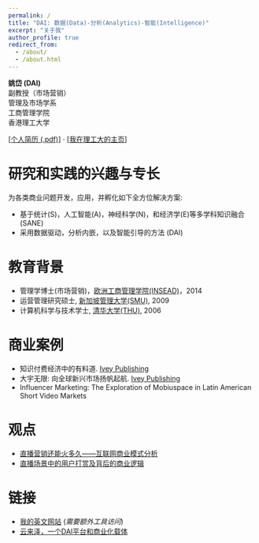 ```yaml
---
permalink: /
title: "DAI: 数据(Data)-分析(Analytics)-智能(Intelligence)"
excerpt: "关于我"
author_profile: true
redirect_from: 
  - /about/
  - /about.html
---
```


**姚岱 (DAI)**  
副教授（市场营销）  
管理及市场学系  
工商管理学院  
香港理工大学

[<a href="files/dai_cv.pdf" target="_blank">个人简历 (.pdf)</a>] $\cdot$ [<a href="https://mm.polyu.edu.hk/people/academic-staff/dr-dai-yao/" target="_blank">我在理工大的主页</a>]

研究和实践的兴趣与专长
======
为各类商业问题开发，应用，并孵化如下全方位解决方案:
* 基于统计(S)，人工智能(A)，神经科学(N)，和经济学(E)等多学科知识融合 (SANE)
* 采用数据驱动，分析内嵌，以及智能引导的方法 (DAI)


教育背景
======
* 管理学博士(市场营销)，<a href="https://www.insead.edu/" target="_blank">欧洲工商管理学院(INSEAD)</a>，2014
* 运营管理研究硕士, <a href="https://business.smu.edu.sg/" target="_blank">新加坡管理大学(SMU)</a>, 2009
* 计算机科学与技术学士, <a href="https://www.cs.tsinghua.edu.cn/" target="_blank">清华大学(THU)</a>, 2006


商业案例
======
* 知识付费经济中的有料道. <a href="https://www.iveypublishing.ca/s/product/youliaodao-in-the-era-of-knowledge-economy-go-big-or-go-home/01t5c00000Cwqp6AAB" target="_blank">Ivey Publishing</a>
* 大宇无限: 向全球新兴市场扬帆起航. <a href="https://www.iveypublishing.ca/s/product/mobiuspace-venturing-into-emerging-markets/01t5c00000CwqpTAAR" target="_blank">Ivey Publishing</a>
* Influencer Marketing: The Exploration of Mobiuspace in Latin American Short Video Markets


观点
======
* <a href="https://mp.weixin.qq.com/s/m7eWfp0U84S7CZg1QazknA" target="_blank">直播营销还能火多久——互联网商业模式分析</a>
* <a href="https://mp.weixin.qq.com/s/CeVzqaE313HrE137n_xrMA" target="_blank">直播场景中的用户打赏及背后的商业逻辑</a>


链接
======
* <a href="https://www.yodadai.com" target="_blank">我的英文网站</a> (*需要额外工具访问*)
* <a href="https://www.yunlyzer.com">云来泽，一个DAI平台和商业化载体</a>

<script type='text/javascript' id='clustrmaps' src='//cdn.clustrmaps.com/map_v2.js?cl=ffffff&w=a&t=n&d=lvRWQUJqUc27efozLR1X8IT7J-rG9ZDMflPoj3SMr-I&co=2d78ad&ct=ffffff&cmo=3acc3a&cmn=ff5353'></script>
